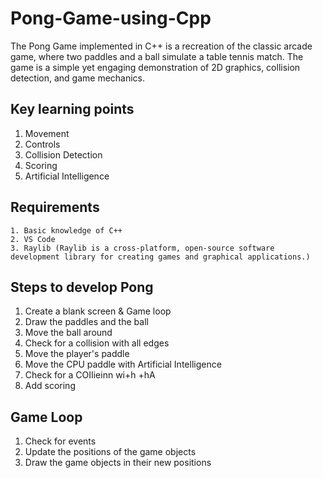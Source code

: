 # Pong-Game-using-Cpp
The Pong Game implemented in C++ is a recreation of the classic arcade game, where two paddles and a ball simulate a table tennis match. The game is a simple yet engaging demonstration of 2D graphics, collision detection, and game mechanics.

## Key learning points
1. Movement
2. Controls
3. Collision Detection
4. Scoring
5. Artificial Intelligence

## Requirements
    1. Basic knowledge of C++
    2. VS Code
    3. Raylib (Raylib is a cross-platform, open-source software development library for creating games and graphical applications.)

## Steps to develop Pong
1. Create a blank screen & Game loop
2. Draw the paddles and the ball
3. Move the ball around
4. Check for a collision with all edges
5. Move the player's paddle
6. Move the CPU paddle with Artificial Intelligence
7. Check for a COIIieinn wi+h +hA
8. Add scoring

## Game Loop
1. Check for events
2. Update the positions of the game objects
3. Draw the game objects in their new positions


